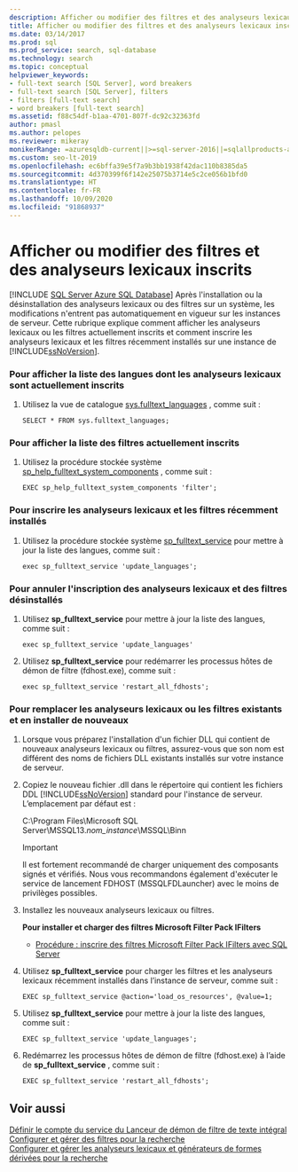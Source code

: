 ```yaml
---
description: Afficher ou modifier des filtres et des analyseurs lexicaux inscrits
title: Afficher ou modifier des filtres et des analyseurs lexicaux inscrits
ms.date: 03/14/2017
ms.prod: sql
ms.prod_service: search, sql-database
ms.technology: search
ms.topic: conceptual
helpviewer_keywords:
- full-text search [SQL Server], word breakers
- full-text search [SQL Server], filters
- filters [full-text search]
- word breakers [full-text search]
ms.assetid: f88c54df-b1aa-4701-807f-dc92c32363fd
author: pmasl
ms.author: pelopes
ms.reviewer: mikeray
monikerRange: =azuresqldb-current||>=sql-server-2016||=sqlallproducts-allversions||>=sql-server-linux-2017||=azuresqldb-mi-current
ms.custom: seo-lt-2019
ms.openlocfilehash: ec6bffa39e5f7a9b3bb1938f42dac110b8385da5
ms.sourcegitcommit: 4d370399f6f142e25075b3714e5c2ce056b1bfd0
ms.translationtype: HT
ms.contentlocale: fr-FR
ms.lasthandoff: 10/09/2020
ms.locfileid: "91868937"
---
```

# <a name="view-or-change-registered-filters-and-word-breakers"></a>Afficher ou modifier des filtres et des analyseurs lexicaux inscrits
[!INCLUDE [SQL Server Azure SQL Database](../../includes/applies-to-version/sql-asdb.md)]
  Après l'installation ou la désinstallation des analyseurs lexicaux ou des filtres sur un système, les modifications n'entrent pas automatiquement en vigueur sur les instances de serveur. Cette rubrique explique comment afficher les analyseurs lexicaux ou les filtres actuellement inscrits et comment inscrire les analyseurs lexicaux et les filtres récemment installés sur une instance de [!INCLUDE[ssNoVersion](../../includes/ssnoversion-md.md)].  
  
### <a name="to-view-a-list-of-languages-whose-word-breakers-are-currently-registered"></a>Pour afficher la liste des langues dont les analyseurs lexicaux sont actuellement inscrits  
  
1.  Utilisez la vue de catalogue [sys.fulltext_languages](../../relational-databases/system-catalog-views/sys-fulltext-languages-transact-sql.md) , comme suit :  
  
    ```  
    SELECT * FROM sys.fulltext_languages;   
    ```  
  
### <a name="to-view-a-list-of-the-filters-that-are-currently-registered"></a>Pour afficher la liste des filtres actuellement inscrits  
  
1.  Utilisez la procédure stockée système [sp_help_fulltext_system_components](../../relational-databases/system-stored-procedures/sp-help-fulltext-system-components-transact-sql.md) , comme suit :  
  
    ```  
    EXEC sp_help_fulltext_system_components 'filter';    
    ```  
  
### <a name="to-register-newly-installed-word-breakers-and-filters"></a>Pour inscrire les analyseurs lexicaux et les filtres récemment installés  
  
1.  Utilisez la procédure stockée système [sp_fulltext_service](../../relational-databases/system-stored-procedures/sp-fulltext-service-transact-sql.md) pour mettre à jour la liste des langues, comme suit :  
  
    ```  
    exec sp_fulltext_service 'update_languages';   
    ```  
  
### <a name="to-unregister-uninstalled-word-breakers-and-filters"></a>Pour annuler l'inscription des analyseurs lexicaux et des filtres désinstallés  
  
1.  Utilisez **sp_fulltext_service** pour mettre à jour la liste des langues, comme suit :  
  
    ```  
    exec sp_fulltext_service 'update_languages'  
    ```  
  
2.  Utilisez **sp_fulltext_service** pour redémarrer les processus hôtes de démon de filtre (fdhost.exe), comme suit :  
  
    ```  
    exec sp_fulltext_service 'restart_all_fdhosts';  
    ```  
  
### <a name="to-replace-existing-word-breakers-or-filters-when-installing-new-ones"></a>Pour remplacer les analyseurs lexicaux ou les filtres existants et en installer de nouveaux  
  
1.  Lorsque vous préparez l'installation d'un fichier DLL qui contient de nouveaux analyseurs lexicaux ou filtres, assurez-vous que son nom est différent des noms de fichiers DLL existants installés sur votre instance de serveur.  
  
2.  Copiez le nouveau fichier .dll dans le répertoire qui contient les fichiers DDL [!INCLUDE[ssNoVersion](../../includes/ssnoversion-md.md)] standard pour l'instance de serveur. L’emplacement par défaut est :  
  
     C:\Program Files\Microsoft SQL Server\MSSQL13.*nom_instance*\MSSQL\Binn  
  
    > [!IMPORTANT]  
    >  Il est fortement recommandé de charger uniquement des composants signés et vérifiés. Nous vous recommandons également d'exécuter le service de lancement FDHOST (MSSQLFDLauncher) avec le moins de privilèges possibles.  
  
3.  Installez les nouveaux analyseurs lexicaux ou filtres.  
  
     **Pour installer et charger des filtres Microsoft Filter Pack IFilters**  
  
    -   [Procédure : inscrire des filtres Microsoft Filter Pack IFilters avec SQL Server]()  
  
4.  Utilisez **sp_fulltext_service** pour charger les filtres et les analyseurs lexicaux récemment installés dans l’instance de serveur, comme suit :  
  
    ```  
    EXEC sp_fulltext_service @action='load_os_resources', @value=1;  
    ```  
  
5.  Utilisez **sp_fulltext_service** pour mettre à jour la liste des langues, comme suit :  
  
    ```  
    EXEC sp_fulltext_service 'update_languages';  
    ```  
  
6.  Redémarrez les processus hôtes de démon de filtre (fdhost.exe) à l’aide de **sp_fulltext_service** , comme suit :  
  
    ```  
    EXEC sp_fulltext_service 'restart_all_fdhosts';   
    ```  
  
## <a name="see-also"></a>Voir aussi  
 [Définir le compte du service du Lanceur de démon de filtre de texte intégral](../../relational-databases/search/set-the-service-account-for-the-full-text-filter-daemon-launcher.md)   
 [Configurer et gérer des filtres pour la recherche](../../relational-databases/search/configure-and-manage-filters-for-search.md)   
 [Configurer et gérer les analyseurs lexicaux et générateurs de formes dérivées pour la recherche](../../relational-databases/search/configure-and-manage-word-breakers-and-stemmers-for-search.md)  
  
